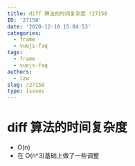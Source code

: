 ```yaml
---
title: diff 算法的时间复杂度 !27158
ID: '27158'
date: '2020-12-10 15:04:53'
categories:
  - frame
  - vuejs-faq
tags:
  - frame
  - vuejs-faq
authors:
  - lzw
slug: /27158
type: issues
---
```


# diff 算法的时间复杂度

- O(n)
- 在 O(n^3)基础上做了一些调整
 
 
 
 
 
 
 
 
 
 
 
 
 
 
 
 
 
 
 
 
 
 
 
 
 
